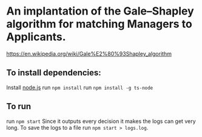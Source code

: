 # An implantation of the Gale–Shapley algorithm for matching Managers to Applicants.
https://en.wikipedia.org/wiki/Gale%E2%80%93Shapley_algorithm

## To install dependencies:
Install [node.js](https://nodejs.org/en/)
run `npm install`
run `npm install -g ts-node`

## To run
run `npm start`
Since it outputs every decision it makes the logs can get very long. To save the logs to a file run `npm start > logs.log`.